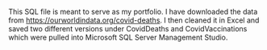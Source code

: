 This SQL file is meant to serve as my portfolio. I have downloaded the data from https://ourworldindata.org/covid-deaths. I then cleaned it in Excel and saved two different versions under CovidDeaths and CovidVaccinations which were pulled into Microsoft SQL Server Management Studio. 
